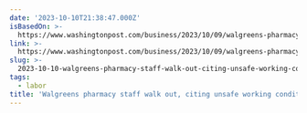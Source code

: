 ```yaml
---
date: '2023-10-10T21:38:47.000Z'
isBasedOn: >-
  https://www.washingtonpost.com/business/2023/10/09/walgreens-pharmacy-strike-vaccine/
link: >-
  https://www.washingtonpost.com/business/2023/10/09/walgreens-pharmacy-strike-vaccine/
slug: >-
  2023-10-10-walgreens-pharmacy-staff-walk-out-citing-unsafe-working-conditions-the-w
tags:
  - labor
title: 'Walgreens pharmacy staff walk out, citing unsafe working conditions - The W'
---
```


